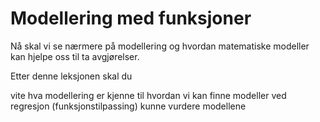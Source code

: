 # Modellering med funksjoner



Nå skal vi se nærmere på modellering og hvordan matematiske modeller kan hjelpe oss til ta avgjørelser.

Etter denne leksjonen skal du

vite hva modellering er
kjenne til hvordan vi kan finne modeller ved regresjon (funksjonstilpassing)
kunne vurdere modellene